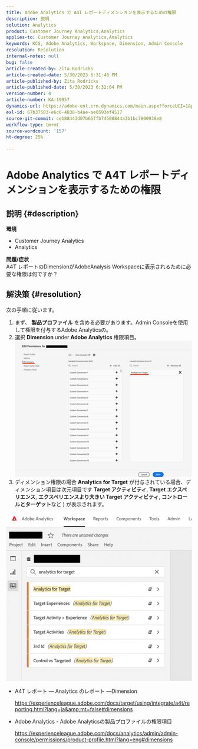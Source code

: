 ```yaml
---
title: Adobe Analytics で A4T レポートディメンションを表示するための権限
description: 説明
solution: Analytics
product: Customer Journey Analytics,Analytics
applies-to: Customer Journey Analytics,Analytics
keywords: KCS, Adobe Analytics, Workspace, Dimension, Admin Console
resolution: Resolution
internal-notes: null
bug: false
article-created-by: Zita Rodricks
article-created-date: 5/30/2023 6:31:48 PM
article-published-by: Zita Rodricks
article-published-date: 5/30/2023 6:32:04 PM
version-number: 4
article-number: KA-19957
dynamics-url: https://adobe-ent.crm.dynamics.com/main.aspx?forceUCI=1&pagetype=entityrecord&etn=knowledgearticle&id=fc20e539-18ff-ed11-8f6e-6045bd006b25
exl-id: 67b37583-e6c6-4838-b4ae-ae0593ef4517
source-git-commit: ce188443d07b65ffb74508844a3b1bc7800938e8
workflow-type: tm+mt
source-wordcount: '157'
ht-degree: 25%

---
```


# Adobe Analytics で A4T レポートディメンションを表示するための権限

## 説明 {#description}

<b>環境</b>
- Customer Journey Analytics
- Analytics

<b>問題/症状</b><br>A4T レポートのDimensionがAdobeAnalysis Workspaceに表示されるために必要な権限は何ですか？

## 解決策 {#resolution}

次の手順に従います。
1. まず、 <b>製品プロファイル</b> を含める必要があります。Admin Consoleを使用して権限を付与するAdobe Analyticsの。
2. 選択 <b>Dimension</b> under <b>Adobe Analytics</b> 権限項目。\
   ![](assets/123b13c2-bb08-ed11-82e4-00224809a4ae.png)
3. ディメンション権限の場合 <b>Analytics for Target</b> が付与されている場合、ディメンション項目は次元項目です <b>Target アクティビティ</b>, <b>Target エクスペリエンス</b>, <b>エクスペリエンスより大きい Target アクティビティ</b>, <b>コントロールとターゲット</b>など ) が表示されます。


![](assets/8b0bbd95-f4f5-ec11-bb3d-000d3a5b0d3b.png)

- A4T レポート — Analytics のレポート —Dimension

  https://experienceleague.adobe.com/docs/target/using/integrate/a4t/reporting.html?lang=ja&amp;mt=false#dimensions
- Adobe Analytics - Adobe Analyticsの製品プロファイルの権限項目

  https://experienceleague.adobe.com/docs/analytics/admin/admin-console/permissions/product-profile.html?lang=eng#dimensions
